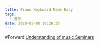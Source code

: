 ```yaml
---
title: Piano Keyboard Made Easy
tags:
  - 音乐
date: 2020-08-08 10:26:35
---
```



#Forward
[Understanding of music Seminars](https://understandingofmusic.com)
